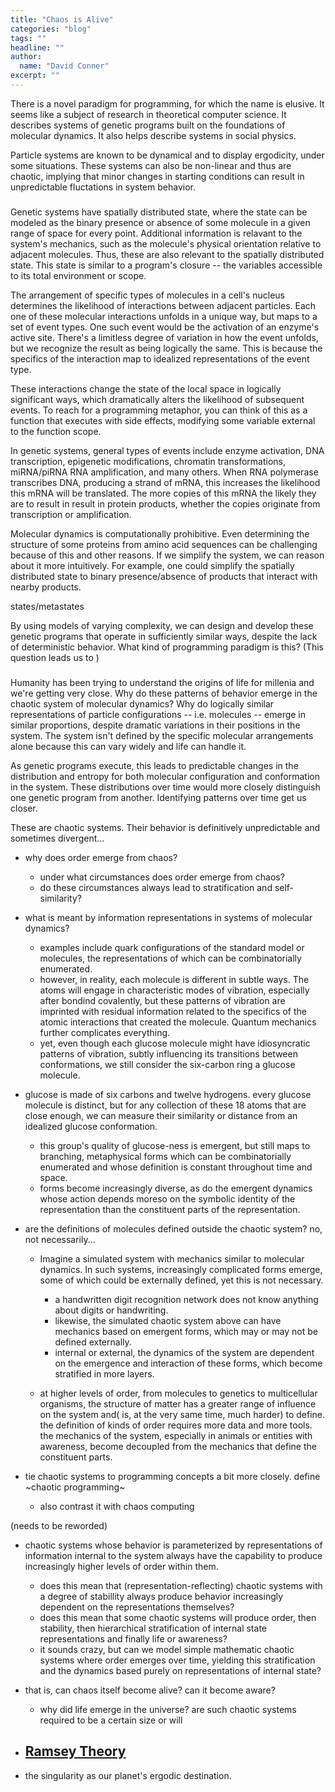 ```yaml
---
title: "Chaos is Alive"
categories: "blog"
tags: ""
headline: ""
author:
  name: "David Conner"
excerpt: ""
---
```


There is a novel paradigm for programming, for which the name is
elusive. It seems like a subject of research in theoretical computer
science. It describes systems of genetic programs built on the
foundations of molecular dynamics. It also helps describe systems in
social physics.

Particle systems are known to be dynamical and to display ergodicity,
under some situations. These systems can also be non-linear and thus
are chaotic, implying that minor changes in starting conditions can
result in unpredictable fluctations in system behavior.

###

Genetic systems have spatially distributed state, where the state can
be modeled as the binary presence or absence of some molecule in a
given range of space for every point. Additional information is
relavant to the system's mechanics, such as the molecule's physical
orientation relative to adjacent molecules. Thus, these are also
relevant to the spatially distributed state. This state is similar to
a program's closure -- the variables accessible to its total
environment or scope.

The arrangement of specific types of molecules in a cell's nucleus
determines the likelihood of interactions between adjacent
particles. Each one of these molecular interactions unfolds in a
unique way, but maps to a set of event types. One such event would be
the activation of an enzyme's active site. There's a limitless degree
of variation in how the event unfolds, but we recognize the result as
being logically the same. This is because the specifics of the
interaction map to idealized representations of the event type.

These interactions change the state of the local space in logically
significant ways, which dramatically alters the likelihood of
subsequent events. To reach for a programming metaphor, you can think
of this as a function that executes with side effects, modifying some
variable external to the function scope.

In genetic systems, general types of events include enzyme activation,
DNA transcription, epigenetic modifications, chromatin
transformations, miRNA/piRNA RNA amplification, and many others. When
RNA polymerase transcribes DNA, producing a strand of mRNA, this
increases the likelihood this mRNA will be translated. The more copies
of this mRNA the likely they are to result in result in protein
products, whether the copies originate from transcription or
amplification.

Molecular dynamics is computationally prohibitive. Even determining
the structure of some proteins from amino acid sequences can be
challenging because of this and other reasons. If we simplify the
system, we can reason about it more intuitively. For example, one
could simplify the spatially distributed state to binary
presence/absence of products that interact with nearby products.

states/metastates

By using models of varying complexity, we can design and develop these
genetic programs that operate in sufficiently similar ways, despite
the lack of deterministic behavior. What kind of programming paradigm
is this? (This question leads us to )



###

Humanity has been trying to understand the origins of life for
millenia and we're getting very close. Why do these patterns of
behavior emerge in the chaotic system of molecular dynamics? Why do
logically similar representations of particle configurations --
i.e. molecules -- emerge in similar proportions, despite dramatic
variations in their positions in the system. The system isn't defined
by the specific molecular arrangements alone because this can vary
widely and life can handle it.

As genetic programs execute, this leads to predictable changes in the
distribution and entropy for both molecular configuration and
conformation in the system. These distributions over time would more
closely distinguish one genetic program from another. Identifying
patterns over time get us closer.

These are chaotic systems. Their behavior is definitively
unpredictable and sometimes divergent...

- why does order emerge from chaos?
  - under what circumstances does order emerge from chaos?
  - do these circumstances always lead to stratification and
    self-similarity?

- what is meant by information representations in systems of molecular
  dynamics?
  - examples include quark configurations of the standard model or
    molecules, the representations of which can be combinatorially
    enumerated.
  - however, in reality, each molecule is different in subtle
    ways. The atoms will engage in characteristic modes of vibration,
    especially after bondind covalently, but these patterns of
    vibration are imprinted with residual information related to the
    specifics of the atomic interactions that created the
    molecule. Quantum mechanics further complicates everything.
  - yet, even though each glucose molecule might have idiosyncratic
    patterns of vibration, subtly influencing its transitions between
    conformations, we still consider the six-carbon ring a glucose
    molecule.

- glucose is made of six carbons and twelve hydrogens. every glucose
  molecule is distinct, but for any collection of these 18 atoms that
  are close enough, we can measure their similarity or distance from
  an idealized glucose conformation.
  - this group's quality of glucose-ness is emergent, but still maps
    to branching, metaphysical forms which can be combinatorially
    enumerated and whose definition is constant throughout time and
    space.
  - forms become increasingly diverse, as do the emergent dynamics
    whose action depends moreso on the symbolic identity of the
    representation than the constituent parts of the representation.

- are the definitions of molecules defined outside the chaotic system?
  no, not necessarily...
  - Imagine a simulated system with mechanics similar to molecular
    dynamics. In such systems, increasingly complicated forms emerge,
    some of which could be externally defined, yet this is not
    necessary.
    - a handwritten digit recognition network does not know anything
      about digits or handwriting.
    - likewise, the simulated chaotic system above can have mechanics
      based on emergent forms, which may or may not be defined
      externally.
    - internal or external, the dynamics of the system are dependent
      on the emergence and interaction of these forms, which become
      stratified in more layers.

  - at higher levels of order, from molecules to genetics to
    multicellular organisms, the structure of matter has a greater
    range of influence on the system and( is, at the very same time,
    much harder) to define. the definition of kinds of order requires
    more data and more tools. the mechanics of the system, especially
    in animals or entities with awareness, become decoupled from the
    mechanics that define the constituent parts.

- tie chaotic systems to programming concepts a bit more
  closely. define ~chaotic programming~
  - also contrast it with chaos computing

(needs to be reworded)

- chaotic systems whose behavior is parameterized by representations
  of information internal to the system always have the capability to
  produce increasingly higher levels of order within them.
  - does this mean that (representation-reflecting) chaotic systems
    with a degree of stabillity always produce behavior increasingly
    dependent on the representations themselves?
  - does this mean that some chaotic systems will produce order, then
    stability, then hierarchical stratification of internal state
    representations and finally life or awareness?
  - it sounds crazy, but can we model simple mathematic chaotic
    systems where order emerges over time, yielding this
    stratification and the dynamics based purely on representations of
    internal state?

- that is, can chaos itself become alive? can it become aware?
  - why did life emerge in the universe? are such chaotic systems
    required to be a certain size or will






- [Ramsey Theory](https://en.wikipedia.org/wiki/Ramsey_theory)
  -



- the singularity as our planet's ergodic destination.


